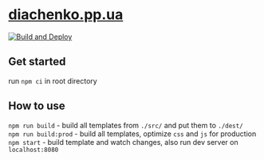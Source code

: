 # [diachenko.pp.ua](https://diachenko.pp.ua)

[![Build and Deploy](https://github.com/dyaroman/dyaroman.com/workflows/Build%20and%20Deploy/badge.svg?branch=master&event=push)](https://github.com/dyaroman/dyaroman.com/actions?query=workflow%3A%22Build+and+Deploy%22)

## Get started

run `npm ci` in root directory  

## How to use

`npm run build` - build all templates from `./src/` and put them to `./dest/`  
`npm run build:prod` - build all templates, optimize `css` and `js` for production  
`npm start` - build template and watch changes, also run dev server on `localhost:8080`  
